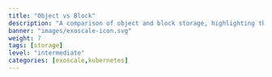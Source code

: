 ```yaml
---
title: "Object vs Block"
description: "A comparison of object and block storage, highlighting their differences in structure, performance, and use cases."
banner: "images/exoscale-icon.svg"
weight: 7
tags: [storage]
level: "intermediate"
categories: [exoscale,kubernetes]
---
```


